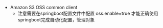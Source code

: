 - Amazon S3 OSS common client
  - 注意需要在springboot配置文件中配置 oss.enable=true 才能正确使用springboot完成自动化配置，管理对象